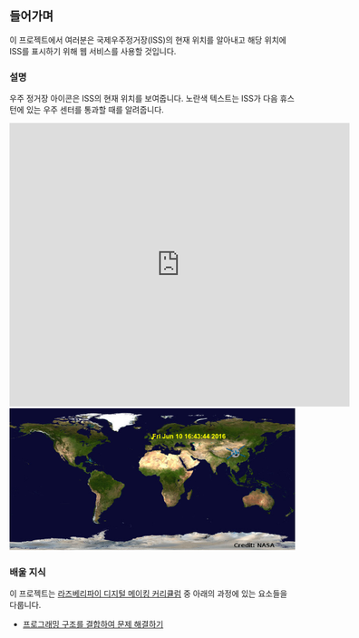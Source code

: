 ## 들어가며

이 프로젝트에서 여러분은 국제우주정거장(ISS)의 현재 위치를 알아내고 해당 위치에 ISS를 표시하기 위해 웹 서비스를 사용할 것입니다.

### 설명

우주 정거장 아이콘은 ISS의 현재 위치를 보여줍니다. 노란색 텍스트는 ISS가 다음 휴스턴에 있는 우주 센터를 통과할 때를 알려줍니다.

<div class="trinket">
  <iframe src="https://trinket.io/embed/python/b95851338c?outputOnly=true&start=result" width="600" height="500" frameborder="0" marginwidth="0" marginheight="0" allowfullscreen>
  </iframe>
  <img src="images/iss-final.png">
</div>

### 배울 지식

이 프로젝트는 [라즈베리파이 디지털 메이킹 커리큘럼](http://rpf.io/curriculum) 중 아래의 과정에 있는 요소들을 다룹니다.

+ [프로그래밍 구조를 결합하여 문제 해결하기](https://www.raspberrypi.org/curriculum/programming/builder)
